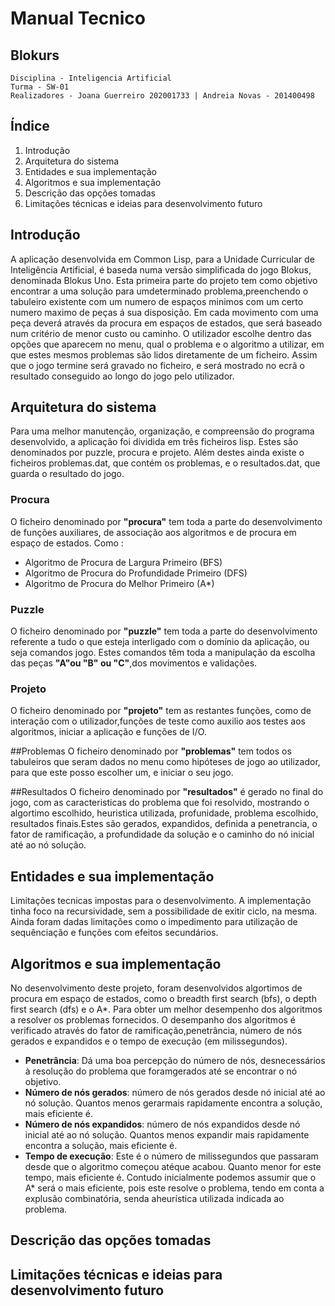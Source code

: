 # Manual Tecnico
## Blokurs
    Disciplina - Inteligencia Artificial
    Turma - SW-01
    Realizadores - Joana Guerreiro 202001733 | Andreia Novas - 201400498 
## Índice
1. Introdução
2. Arquitetura do sistema
2. Entidades e sua implementação
3. Algoritmos e sua implementação
4. Descrição das opções tomadas
5. Limitações técnicas e ideias para desenvolvimento futuro

## Introdução
A aplicação desenvolvida em Common Lisp, para a Unidade Curricular de Inteligência Artificial, é baseda numa versão simplificada do jogo Blokus, denominada Blokus Uno.
Esta primeira parte do projeto tem como objetivo encontrar a uma solução para umdeterminado problema,preenchendo o tabuleiro existente com um  numero de espaços minimos com um certo numero maximo de peças á sua disposição. Em cada movimento  com uma peça deverá através da procura em espaços de estados, que será baseado num critério de menor custo ou caminho.
O utilizador escolhe dentro das opções que aparecem no menu, qual o problema e o algoritmo a utilizar, em que estes mesmos problemas são lidos diretamente de um ficheiro. Assim que o jogo termine será gravado no ficheiro,  e será mostrado no ecrã o resultado conseguido ao longo do jogo pelo utilizador.

## Arquitetura do sistema
Para uma melhor manutenção, organização, e compreensão do programa desenvolvido, a aplicação foi dividida em três ficheiros lisp. Estes são denominados por puzzle, procura e projeto. Além destes ainda existe o ficheiros problemas.dat, que contém os problemas, e o resultados.dat, que guarda o resultado do jogo.

### Procura
O ficheiro denominado por **"procura"** tem toda a parte do desenvolvimento de funções auxiliares, de associação aos algoritmos e de procura em espaço de estados. Como :
- Algoritmo de Procura de Largura Primeiro (BFS)
- Algoritmo de Procura do Profundidade Primeiro (DFS)
- Algoritmo de Procura do Melhor Primeiro (A*)

### Puzzle
O ficheiro denominado por **"puzzle"** tem toda a parte do desenvolvimento referente a tudo o que esteja interligado com o domínio da aplicação, ou seja comandos jogo. Estes comandos têm toda a manipulação da escolha das peças **"A"ou "B" ou "C"**,dos movimentos e validações.
### Projeto
O ficheiro denominado por **"projeto"** tem as restantes funções, como de interação com o utilizador,funções de teste como auxilio aos testes aos algoritmos, iniciar a aplicação e funções de I/O.

##Problemas
O ficheiro denominado por **"problemas"** tem todos os tabuleiros que seram dados no menu como hipóteses de jogo ao utilizador, para que este posso escolher um, e iniciar o seu jogo. 

##Resultados
O ficheiro denominado por **"resultados"** é gerado no final do jogo, com as caracteristicas do problema que foi resolvido, mostrando o algortimo escolhido, heuristica utilizada, profunidade, problema escolhido, resultados finais.Estes são  gerados, expandidos, definida a penetrancia, o fator de ramificação, a profundidade da solução e o caminho do nó inicial até ao nó solução.

## Entidades e sua implementação
Limitações tecnicas impostas para o desenvolvimento. A implementação tinha foco na recursividade, sem a possibilidade de exitir ciclo, na mesma. Ainda foram dadas limitações como o impedimento para utilização de sequênciação e funções com efeitos secundários.

## Algoritmos e sua implementação
No desenvolvimento deste projeto, foram desenvolvidos algortimos de procura em espaço de estados, como o breadth first search (bfs), o depth first search (dfs) e o A*.
Para obter um melhor desempenho dos algoritmos a resolver os problemas fornecidos. O desempanho dos algoritmos é verificado através do fator de ramificação,penetrância, número de nós gerados e expandidos e o tempo de execução (em milissegundos).

- **Penetrância**: Dá uma boa percepção do número de nós, desnecessários à resolução do problema que foramgerados até se encontrar o nó objetivo.
- **Número de nós gerados**: número de nós gerados desde nó inicial até ao nó solução. Quantos menos gerarmais rapidamente encontra a solução, mais eficiente é.
- **Número de nós expandidos**: número de nós expandidos desde nó inicial até ao nó solução. Quantos menos expandir mais rapidamente encontra a solução, mais eficiente é.
- **Tempo de execução**: Este é o número de milissegundos que passaram desde que o algoritmo começou atéque acabou. Quanto menor for este tempo, mais eficiente é. Contudo inicialmente podemos assumir que o A* será o mais eficiente, pois este resolve o problema, tendo em conta a explusão combinatória, senda aheurística utilizada indicada ao problema.

## Descrição das opções tomadas

## Limitações técnicas e ideias para desenvolvimento futuro





 


